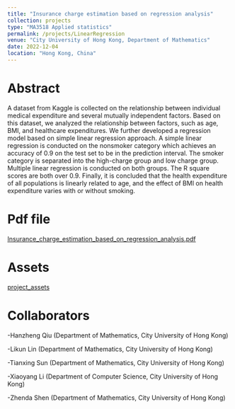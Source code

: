 ```yaml
---
title: "Insurance charge estimation based on regression analysis"
collection: projects
type: "MA3518 Applied statistics"
permalink: /projects/LinearRegression
venue: "City University of Hong Kong, Department of Mathematics"
date: 2022-12-04
location: "Hong Kong, China"
---
```


Abstract
======
A dataset from Kaggle is collected on the relationship between individual medical expenditure and several mutually independent factors. Based on this dataset,
we analyzed the relationship between factors, such as age, BMI, and healthcare
expenditures. We further developed a regression model based on simple linear
regression approach. A simple linear regression is conducted on the nonsmoker
category which achieves an accuracy of 0.9 on the test set to be in the prediction
interval. The smoker category is separated into the high-charge group and low charge group. Multiple linear regression is conducted on both groups. The R square
scores are both over 0.9. Finally, it is concluded that the health expenditure of all
populations is linearly related to age, and the effect of BMI on health expenditure
varies with or without smoking.

Pdf file
======
[Insurance_charge_estimation_based_on_regression_analysis.pdf]()

Assets
======
[project_assets]()

Collaborators
======
-Hanzheng Qiu (Department of Mathematics, City University of Hong Kong)

-Likun Lin (Department of Mathematics, City University of Hong Kong)

-Tianxing Sun (Department of Mathematics, City University of Hong Kong)

-Xiaoyang Li (Department of Computer Science, City University of Hong Kong)

-Zhenda Shen (Department of Mathematics, City University of Hong Kong)
